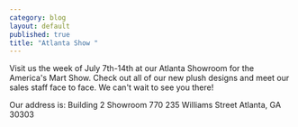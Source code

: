 ```yaml
---
category: blog
layout: default
published: true
title: "Atlanta Show "
---
```


Visit us the week of July 7th-14th at our Atlanta Showroom for the America's Mart Show. Check out all of our new plush designs and meet our sales staff face to face. We can't wait to see you there!

Our address is:
Building 2 
Showroom 770
235 Williams Street
Atlanta, GA 30303